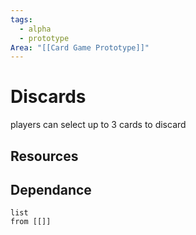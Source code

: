 ```yaml
---
tags:
  - alpha
  - prototype
Area: "[[Card Game Prototype]]"
---
```


# Discards
players can select up to 3 cards to discard

## Resources


## Dependance

```dataview
list
from [[]]
```

